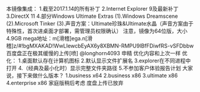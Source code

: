 本镜像集成：
1.截至2017.1.14的所有补丁
2.Internet Explorer 9及最新补丁
3.DirectX 11
4.部分Windows Ultimate Extras
(1).Windows Dreamscene
(2).Microsoft Tinker
(3).声音方案：Ultimate珍珠&Ultimate水晶（声音方案由于特殊性，首次进桌面才部署，需管理员权限确认）
注意，镜像为64位版，大小4.9GB
mega地址：m[滑稽]ega.n[滑稽]z/#!bgMXAKAD!WwLIewcbEyAX6y8XBMN-RMPU9lBfFDiwfRS-vSFDbbw
百度盘正在极其缓慢的上传[喷]
@longhorn4093 申精
优化内容和上次一样
优化：
1.桌面默认存在计算机图标
2.默认显示文件扩展名
3.explorer在不同进程中打开
4.（经典及最小化时）显示完整文件夹路径
5.不参加客户体验报告计划
大家说，接下来做什么版本？
1.business x64
2.business x86
3.ultimate x86
4.enterprise x86
家庭版稍后考虑
度盘上传已放弃
